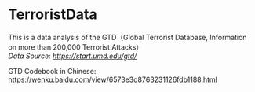 # TerroristData
This is a data analysis of the GTD（Global Terrorist Database, Information on more than 200,000 Terrorist Attacks）  
*Data Source: https://start.umd.edu/gtd/*  

GTD Codebook in Chinese: https://wenku.baidu.com/view/6573e3d8763231126fdb1188.html
